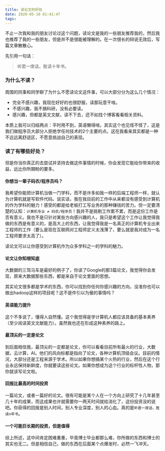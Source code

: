 ```yaml
---
title: 读论文的好处
date: 2020-05-10 01:41:47
tags:
---
```


不止一次我和我的朋友讨论过这个问题，读论文是我的一些朋友推荐我的，然后我也推荐了我的一些朋友，但是并不是很能被理解的。在一次很长的辩说无效后，写篇文章散散心。

先引用一句话：

> 听君一席话，胜读十年书。

### 为什么不读？

周围的同事和同学聊了为什么不愿读论文这件事，可以大部分分为这么几个情况：

- 完全不感兴趣，我现在好好的也很舒服，读那玩意干啥。
- 不感兴趣，我不搞科研，没有必要读。
- 感兴趣，但都是英文文献，读不下去，还不如找个博客看看相关资料。

本质上我可以归结两点：平时用不到，英语懒得啃。其实这个也见怪不怪了，这是我们做程序员大部分人拒绝学任何技术的2个主要的点。这在我看来其实都是一种不远远离舒适区，不愿意挑战自己的表现。

### 读了有哪些好处？

但是你当你真正的去尝试并坚持去做这件事情的时候，你会发现它能给你带来的收益，远比你所期盼的要多。

#### 你想当一辈子码农/程序员吗？

我希望你能把计算机当做一门学科，而不是许多如我一样的后端工程师一样，就认为计算机就是写软件代码。说实话，我在我目前的工作中从来都没有感受到计算机的作为学科的魅力！感受的都是给老板打工写业务的那种赚钱的苦力。但一定要清楚的认知：`计算机专业 ≠ 码农/程序员`！我并不是挑剔工作累不累，而是这份工作是否有意义。我也不是只针对某些方向感兴趣的人，我只是希望这个工作让我觉得我做的东西是有意义的，是高大上的东西，让我觉得我是一名真正的计算机专业出来工程师的工作（要么是现在互联网对工程师定义太浅薄了，要么就是我对成为一名工程师要求太高了）。

读论文可以让你感受到计算机作为众多学科之一的学科的魅力。

#### 论文让你知根知底

大数据的三驾马车是最好的例子了，你读了Google的那3篇论文，我觉得你会发现，原来大数据那些东西，都是来自于论文里面的思想。

其实论文很多都是学术的东西，你可以找到你任何你感兴趣的方向，没准你也可以做出hadoop这样的项目呢？这不是件引以为傲的事情吗？

#### 英语能力提升

这个不多说了，懂得人自然懂。这个我觉得是学计算机人都应该具备的基本素养（至少阅读英文文献能力）。虽然我也还在形成这种素养的路上。

#### 最顶尖的一定是论文

到后面相信我，最顶尖的一定都是论文，你可以看看目前所有最火的行业，大数据，云计算，AI。他们的风向标都是指向了论文，各种计算机顶级会议。目前的情况，大部分还是工程来源于学术。所以如果你想搞某个火热的行业，然后在这个行业永远保持新鲜度，你就要读这些论文。如果你想成为这个行业的标杆性人物，那你就该写论文啦。

#### 回报比最高的时间投资

一篇论文，或者一篇好的论文。很有可能是某个人在一个方向上研究了十几年甚至几十年的成果，而这成果也许就需要你一两天时间就给消化了，这份投资没的说吧。你获得的回报是别人时间，别人专业深度，别人的心血。真的是`听君一席话，胜读n年书`。

#### 一个可能巨长期的投资，但是值得

综上所述，这中间肯定困难重重，毕竟博士毕业都那么难，你所做的东西和博士的其实也无二。但是相信自己，做的东西在后面某个点爆发时，必然一飞冲天。

